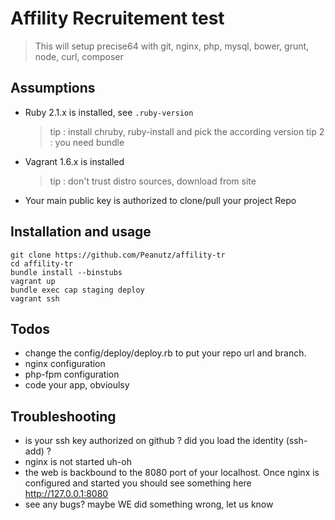 # Affility Recruitement test

  > This will setup precise64 with git, nginx, php, mysql, bower, grunt, node, curl, composer

## Assumptions

* Ruby 2.1.x is installed, see `.ruby-version`

  > tip : install chruby, ruby-install and pick the according version
  tip 2 : you need bundle

* Vagrant 1.6.x is installed

  > tip : don't trust distro sources, download from site

* Your main public key is authorized to clone/pull your project Repo

## Installation and usage

```
git clone https://github.com/Peanutz/affility-tr
cd affility-tr
bundle install --binstubs
vagrant up
bundle exec cap staging deploy
vagrant ssh
```

## Todos

* change the config/deploy/deploy.rb to put your repo url and branch.
* nginx configuration
* php-fpm configuration
* code your app, obvioulsy

## Troubleshooting

* is your ssh key authorized on github ? did you load the identity (ssh-add) ?
* nginx is not started uh-oh
* the web is backbound to the 8080 port of your localhost. Once nginx is configured and started you should see something here http://127.0.0.1:8080
* see any bugs? maybe WE did something wrong, let us know
